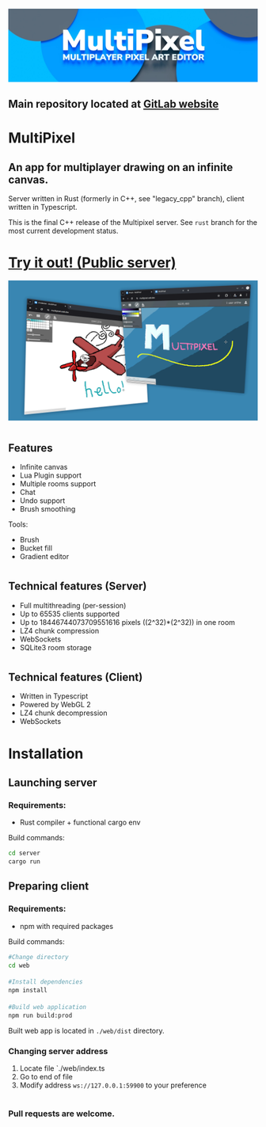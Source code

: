 ![Splash](contrib/splash.webp)

## **Main repository located at** [GitLab website](https://gitlab.com/olekolek1000/multipixel)

# MultiPixel

## **An app for multiplayer drawing on an infinite canvas.**

Server written in Rust (formerly in C++, see "legacy_cpp" branch), client written in Typescript.

This is the final C++ release of the Multipixel server. See `rust` branch for the most current development status.

# **[Try it out! (Public server)](https://multipixel.oo8.dev)**

![Preview](contrib/preview.webp)

#

## Features

- Infinite canvas
- Lua Plugin support
- Multiple rooms support
- Chat
- Undo support
- Brush smoothing

Tools:

- Brush
- Bucket fill
- Gradient editor

#

## Technical features (Server)

- Full multithreading (per-session)
- Up to 65535 clients supported
- Up to 18446744073709551616 pixels ((2^32)\*(2^32)) in one room
- LZ4 chunk compression
- WebSockets
- SQLite3 room storage

#

## Technical features (Client)

- Written in Typescript
- Powered by WebGL 2
- LZ4 chunk decompression
- WebSockets

# Installation

## Launching server

### Requirements:

- Rust compiler + functional cargo env

Build commands:

```bash
cd server
cargo run
```

## Preparing client

### Requirements:

- npm with required packages

Build commands:

```bash
#Change directory
cd web

#Install dependencies
npm install

#Build web application
npm run build:prod
```

Built web app is located in `./web/dist` directory.

### Changing server address

1. Locate file `./web/index.ts
2. Go to end of file
3. Modify address `ws://127.0.0.1:59900` to your preference

#

### Pull requests are welcome.
